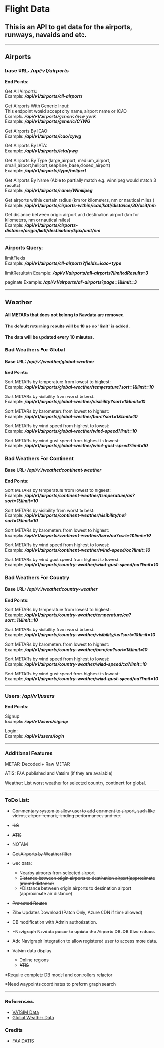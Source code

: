 # Flight Data

## This is an API to get data for the airports, runways, navaids and etc.

---

## Airports

### base URL: */api/v1/airports*

**End Points**:

Get All Airports:\
Example: ***/api/v1/airports/all-airports***

Get Airports With Generic Input:\
This endpoint would accept city name, airport name or ICAO\
Example: ***/api/v1/airports/generic/new york***\
Example: ***/api/v1/airports/generic/CYWG***

Get Airports By ICAO:\
Example: ***/api/v1/airports/icao/cywg***

Get Airports By IATA:\
Example: ***/api/v1/airports/iata/ywg***

Get Airports By Type (large_airport, medium_airport, small_airport,heliport,seaplane_base,closed_airport)\
Example: ***/api/v1/airports/type/heliport***

Get Airports By Name (Able to partially match e.g. winnipeg would match 3 results)\
Example: ***/api/v1/airports/name/Winnipeg***

Get airports within certain radius (km for kilometers, nm or nautical miles )\
Example: ***/api/v1/airports/airports-within/icao/katl/distance/30/unit/nm***

Get distance between origin airport and destination airport (km for kilometers, nm or nautical miles)\
Example: ***/api/v1/airports/airports-distance/origin/katl/destination/kjax/unit/nm***

---

### Airports Query:

limitFields\
Example: ***/api/v1/airports/all-airports?fields=icao+type***

limitResults\n
Example: ***/api/v1/airports/all-airports?limitedResults=3***

paginate
Example: ***/api/v1/airports/all-airports?page=1&limit=3***

---

## Weather

#### All METARs that does not belong to Navdata are removed.

#### The default returning results will be 10 as no 'limit' is added.

#### The data will be updated every 10 minutes.

### Bad Weathers For Global

#### Base URL: */api/v1/weather/global-weather*

**End Points**:

Sort METARs by temperature from lowest to highest:\
Example: ***/api/v1/airports/global-weather/temperature?sort=1&limit=10***

Sort METARs by visibility from worst to best:\
Example: ***/api/v1/airports/global-weather/visibility?sort=1&limit=10***

Sort METARs by barometers from lowest to highest:\
Example: ***/api/v1/airports/global-weather/baro?sort=1&limit=10***

Sort METARs by wind speed from highest to lowest:\
Example: ***/api/v1/airports/global-weather/wind-speed?limit=10***

Sort METARs by wind gust speed from highest to lowest:\
Example: ***/api/v1/airports/global-weather/wind-gust-speed?limit=10***

### Bad Weathers For Continent

#### Base URL:  */api/v1/weather/continent-weather*

**End Points**:

Sort METARs by temperature from lowest to highest:\
Example: ***/api/v1/airports/continent-weather/temperature/as?sort=1&limit=10***

Sort METARs by visibility from worst to best:\
Example: ***/api/v1/airports/continent-weather/visibility/na?sort=1&limit=10***

Sort METARs by barometers from lowest to highest:\
Example: ***/api/v1/airports/continent-weather/baro/sa?sort=1&limit=10***

Sort METARs by wind speed from highest to lowest:\
Example: ***/api/v1/airports/continent-weather/wind-speed/oc?limit=10***

Sort METARs by wind gust speed from highest to lowest:\
Example: ***/api/v1/airports/country-weather/wind-gust-speed/na?limit=10***

### Bad Weathers For Country

#### Base URL:  */api/v1/weather/country-weather*

**End Points**:

Sort METARs by temperature from lowest to highest:\
Example: ***/api/v1/airports/country-weather/temperature/ca?sort=1&limit=10***

Sort METARs by visibility from worst to best:\
Example: ***/api/v1/airports/country-weather/visibility/us?sort=1&limit=10***

Sort METARs by barometers from lowest to highest:\
Example: ***/api/v1/airports/country-weather/baro/ca?sort=1&limit=10***

Sort METARs by wind speed from highest to lowest:\
Example: ***/api/v1/airports/country-weather/wind-speed/ca?limit=10***

Sort METARs by wind gust speed from highest to lowest:\
Example: ***/api/v1/airports/country-weather/wind-gust-speed/ca?limit=10***

---

### Users: */api/v1/users*

**End Points**:

Signup: \
Example: ***/api/v1/users/signup***

Login:\
Example: ***/api/v1/users/login***

---

### Additional Features

METAR: Decoded + Raw METAR

ATIS: FAA published and Vatsim (if they are available)

Weather: List worst weather for selected country, continent for global.

---

### ToDo List:

* ~~Commentary system to allow user to add comment to airport, such like videos, airport remark, landing performances
  and
  etc.~~
* ~~ILS~~
* ~~ATIS~~
* NOTAM

* ~~Get Airports by Weather filter~~

* Geo data:
    * ~~Nearby airports from selected airport~~
    * ~~Distance between origin airports to destination airport(approximate ground distance)~~
    * *Distance between origin airports to destination airport (approximate air distance)
* ~~Protected Routes~~

* Zibo Updates Download (Patch Only, Azure CDN if time allowed)

* DB modification with Admin authorization.

* *Navigraph Navdata parser to update the Airports DB. DB Size reduce.

* Add Navigraph integration to allow registered user to access more data.

* Vatsim data display

    * Online regions
    * ~~ATIS~~

*Require complete DB model and controllers refactor

*Need waypoints coordinates to preform graph search

---

### References:

- [VATSIM Data](https://data.vatsim.net/v3/vatsim-data.json)
- [Global Weather Data](https://www.aviationweather.gov/dataserver)

### Credits

- [ FAA DATIS ](https://datis.clowd.io/) 
